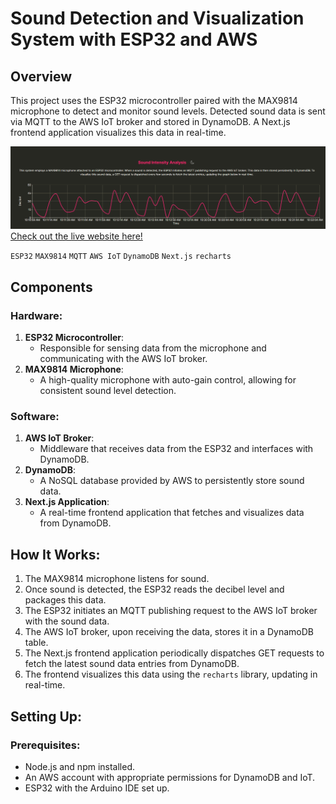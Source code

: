# Sound Detection and Visualization System with ESP32 and AWS

## Overview
This project uses the ESP32 microcontroller paired with the MAX9814 microphone to detect and monitor sound levels. Detected sound data is sent via MQTT to the AWS IoT broker and stored in DynamoDB. A Next.js frontend application visualizes this data in real-time.

![Image of website](./public/sound.png)
[Check out the live website here!](https://sound.vinaycloud.ca)

`ESP32` `MAX9814` `MQTT` `AWS IoT` `DynamoDB` `Next.js` `recharts`

## Components

### Hardware:
1. **ESP32 Microcontroller**:
   - Responsible for sensing data from the microphone and communicating with the AWS IoT broker.
2. **MAX9814 Microphone**:
   - A high-quality microphone with auto-gain control, allowing for consistent sound level detection.

### Software:
1. **AWS IoT Broker**:
   - Middleware that receives data from the ESP32 and interfaces with DynamoDB.
2. **DynamoDB**:
   - A NoSQL database provided by AWS to persistently store sound data.
3. **Next.js Application**:
   - A real-time frontend application that fetches and visualizes data from DynamoDB.

## How It Works:
1. The MAX9814 microphone listens for sound.
2. Once sound is detected, the ESP32 reads the decibel level and packages this data.
3. The ESP32 initiates an MQTT publishing request to the AWS IoT broker with the sound data.
4. The AWS IoT broker, upon receiving the data, stores it in a DynamoDB table.
5. The Next.js frontend application periodically dispatches GET requests to fetch the latest sound data entries from DynamoDB.
6. The frontend visualizes this data using the `recharts` library, updating in real-time.

## Setting Up:

### Prerequisites:
- Node.js and npm installed.
- An AWS account with appropriate permissions for DynamoDB and IoT.
- ESP32 with the Arduino IDE set up.

